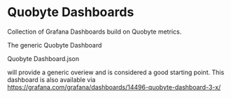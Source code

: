 # Quobyte Dashboards 

Collection of Grafana Dashboards build on Quobyte metrics.

The generic Quobyte Dashboard 

Quobyte Dashboard.json

will provide a generic overiew and is considered a good starting point. 
This dashboard is also available via https://grafana.com/grafana/dashboards/14496-quobyte-dashboard-3-x/



